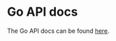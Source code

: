 # Go API docs

The Go API docs can be found [here](https://pkg.go.dev/github.com/cloudstateio/go-support/cloudstate).